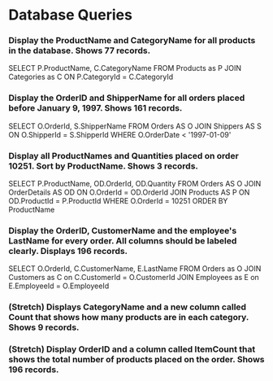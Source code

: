 # Database Queries

### Display the ProductName and CategoryName for all products in the database. Shows 77 records.

SELECT P.ProductName, C.CategoryName 
FROM Products as P
JOIN Categories as C ON P.CategoryId = C.CategoryId

### Display the OrderID and ShipperName for all orders placed before January 9, 1997. Shows 161 records.

SELECT O.OrderId, S.ShipperName
FROM Orders AS O 
JOIN Shippers AS S ON O.ShipperId = S.ShipperId
WHERE O.OrderDate < '1997-01-09'


### Display all ProductNames and Quantities placed on order 10251. Sort by ProductName. Shows 3 records.

SELECT P.ProductName, OD.OrderId, OD.Quantity
FROM Orders AS O
JOIN OrderDetails AS OD ON O.OrderId = OD.OrderId
JOIN Products AS P ON OD.ProductId = P.ProductId
WHERE O.OrderId = 10251
ORDER BY ProductName

### Display the OrderID, CustomerName and the employee's LastName for every order. All columns should be labeled clearly. Displays 196 records.

SELECT O.OrderId, C.CustomerName, E.LastName
FROM Orders as O
JOIN Customers as C on C.CustomerId = O.CustomerId
JOIN Employees as E on E.EmployeeId = O.EmployeeId

### (Stretch)  Displays CategoryName and a new column called Count that shows how many products are in each category. Shows 9 records.



### (Stretch) Display OrderID and a  column called ItemCount that shows the total number of products placed on the order. Shows 196 records. 

